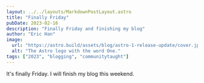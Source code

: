```yaml
---
layout: ../../layouts/MarkdownPostLayout.astro
title: "Finally Friday"
pubDate: 2023-02-16
description: "Finally Friday and finishing my blog"
author: "Eric Han"
image:
  url: "https://astro.build/assets/blog/astro-1-release-update/cover.jpeg"
  alt: "The Astro logo with the word One."
tags: ["2023", "blogging", "communitytaught"]
---
```


It's finally Friday. I will finish my blog this weekend.
